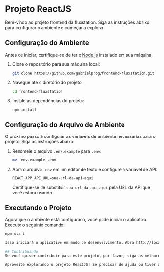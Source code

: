 # Projeto ReactJS

Bem-vindo ao projeto frontend da fluxstation. Siga as instruções abaixo para configurar o ambiente e começar a explorar.

## Configuração do Ambiente

Antes de iniciar, certifique-se de ter o [Node.js](https://nodejs.org/) instalado em sua máquina.

1. Clone o repositório para sua máquina local:

    ```bash
    git clone https://github.com/gabrielprog/frontend-fluxstation.git
    ```

2. Navegue até o diretório do projeto:

    ```bash
    cd frontend-fluxstation
    ```

3. Instale as dependências do projeto:

    ```bash
    npm install
    ```

## Configuração do Arquivo de Ambiente

O próximo passo é configurar as variáveis de ambiente necessárias para o projeto. Siga as instruções abaixo:

1. Renomeie o arquivo `.env.example` para `.env`:

    ```bash
    mv .env.example .env
    ```

2. Abra o arquivo `.env` em um editor de texto e configure a variável de API:

    ```env
    REACT_APP_API_URL=sua-url-da-api-aqui
    ```

    Certifique-se de substituir `sua-url-da-api-aqui` pela URL da API que você estará usando.

## Executando o Projeto

Agora que o ambiente está configurado, você pode iniciar o aplicativo. Execute o seguinte comando:

```bash
npm start

Isso iniciará o aplicativo em modo de desenvolvimento. Abra http://localhost:3000 em seu navegador para visualizar o projeto.

## Contribuindo
Se você quiser contribuir para este projeto, por favor, siga as melhores práticas de desenvolvimento e abra uma issue ou envie um pull request.

Aproveite explorando o projeto ReactJS! Se precisar de ajuda ou tiver alguma dúvida, não hesite em entrar em contato.

